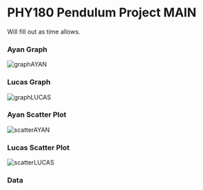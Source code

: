 # PHY180 Pendulum Project MAIN
Will fill out as time allows.

### Ayan Graph
![graphAYAN](https://github.com/user-attachments/assets/56bf1a55-7888-4389-a261-54cef3a84c7b)

### Lucas Graph
![graphLUCAS](https://github.com/user-attachments/assets/ab6db2c7-918e-43db-b36b-85c277a1efc3)

### Ayan Scatter Plot
![scatterAYAN](https://github.com/user-attachments/assets/c9ae66e0-16b1-4b5c-be29-d777766752bb)

### Lucas Scatter Plot
![scatterLUCAS](https://github.com/user-attachments/assets/0582900c-0e9f-4546-ae02-f08517d1fb44)

### Data
<a href="check_in_1/check_in_1_data.pdf" class="image fit"><img src="images/marr_pic.jpg" alt=""></a>
